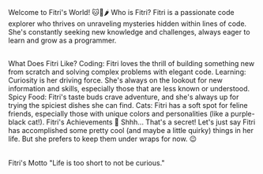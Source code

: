 # 
Welcome to Fitri's World! 🐱🔮🌶️
Who is Fitri?
Fitri is a passionate code explorer who thrives on unraveling mysteries hidden within lines of code. She's constantly seeking new knowledge and challenges, always eager to learn and grow as a programmer.

##
What Does Fitri Like?
Coding: Fitri loves the thrill of building something new from scratch and solving complex problems with elegant code.
Learning: Curiosity is her driving force. She's always on the lookout for new information and skills, especially those that are less known or understood.
Spicy Food: Fitri's taste buds crave adventure, and she's always up for trying the spiciest dishes she can find.
Cats: Fitri has a soft spot for feline friends, especially those with unique colors and personalities (like a purple-black cat!).
Fitri's Achievements
🤫 Shhh... That's a secret! Let's just say Fitri has accomplished some pretty cool (and maybe a little quirky) things in her life. But she prefers to keep them under wraps for now. 😉

######
Fitri's Motto
"Life is too short to not be curious."
